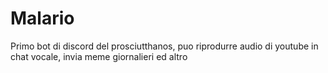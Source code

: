 # Malario

Primo bot di discord del prosciutthanos,
puo riprodurre audio di youtube in chat vocale, invia meme giornalieri ed altro
